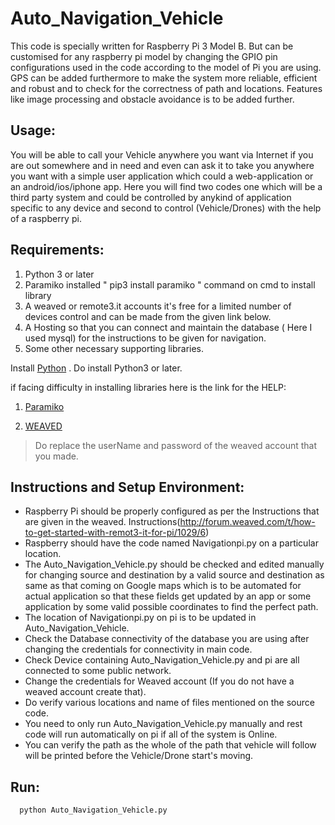 # Auto_Navigation_Vehicle

This code is specially written for Raspberry Pi 3 Model B. But can be customised for any raspberry pi model by changing the GPIO pin configurations used in the code according to the model of Pi you are using. GPS can be added furthermore to make the system more reliable, efficient and robust and to check for the correctness of path and locations. Features like image processing and obstacle avoidance is to be added further.

## Usage:

You will be able to call your Vehicle anywhere you want via Internet if you are out somewhere and in need and even can ask it to take you anywhere you want with a simple user application which could a web-application or an android/ios/iphone app. Here you will find two codes one which will be a third party system and could be controlled by anykind of application specific to any device and second to control (Vehicle/Drones) with the help of a raspberry pi.

## Requirements:

1. Python 3 or later 
2. Paramiko installed " pip3 install paramiko " command on cmd to install library
3. A weaved or remote3.it accounts it's free for a limited number of devices control and can be made from the given link below.
4. A Hosting so that you can connect and maintain the database ( Here I used mysql) for the instructions to be given for navigation.
5. Some other necessary supporting libraries.

Install  [Python](https://www.python.org/downloads/) . Do install Python3 or later.

if facing difficulty in installing libraries here is the link for the HELP:

1. [Paramiko](http://www.paramiko.org/)

2. [WEAVED](https://www.remot3.it/web/)

> Do replace the userName and password of the weaved account that you made.

## Instructions and Setup Environment:

- Raspberry Pi should be properly configured as per the Instructions that are given in the weaved. Instructions(http://forum.weaved.com/t/how-to-get-started-with-remot3-it-for-pi/1029/6)
- Raspberry should have the code named Navigationpi.py on a particular location.
- The Auto_Navigation_Vehicle.py should be checked and edited manually for changing source and destination by a valid source and destination as same as that coming on Google maps which is to be automated for actual application so that these fields get updated by an app or some application by some valid possible coordinates to find the perfect path.
- The location of Navigationpi.py on pi is to be updated in Auto_Navigation_Vehicle.
- Check the Database connectivity of the database you are using after changing the credentials for connectivity in main code.
- Check Device containing Auto_Navigation_Vehicle.py and pi are all connected to some public network.
- Change the credentials for Weaved account (If you do not have a weaved account create that).
- Do verify various locations and name of files mentioned on the source code.
- You need to only run Auto_Navigation_Vehicle.py manually and rest code will run automatically on pi if all of the system is Online.
- You can verify the path as the whole of the path that vehicle will follow will be printed before the Vehicle/Drone start's moving.

## Run:

```
  python Auto_Navigation_Vehicle.py
```

